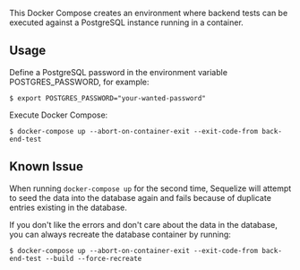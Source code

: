 <!--
SPDX-FileCopyrightText: 2023 The Aalto Grades Developers

SPDX-License-Identifier: MIT
-->

This Docker Compose creates an environment where backend tests can be executed against a PostgreSQL instance running in a container.

## Usage

Define a PostgreSQL password in the environment variable POSTGRES_PASSWORD, for example:
```
$ export POSTGRES_PASSWORD="your-wanted-password"
```
Execute Docker Compose:
```
$ docker-compose up --abort-on-container-exit --exit-code-from back-end-test
```

## Known Issue

When running `docker-compose up` for the second time, Sequelize will attempt to seed the data into the database again and fails because of duplicate entries existing in the database.

If you don't like the errors and don't care about the data in the database, you can always recreate the database container by running:
```
$ docker-compose up --abort-on-container-exit --exit-code-from back-end-test --build --force-recreate
```
